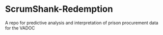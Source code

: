 # ScrumShank-Redemption
A repo for predictive analysis and interpretation of prison procurement data for the VADOC

